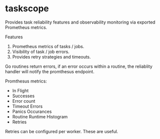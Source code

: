 # taskscope

Provides task reliability features and observability monitoring via exported Prometheus metrics.    

Features

1. Prometheus metrics of tasks / jobs.
3. Visibility of task / job errors.
4. Provides retry strategies and timeouts.

Go routines return errors, if an error occurs within a routine, the reliablity handler will notify the promthesus endpoint.

Promthesus metrics:

- In Flight
- Successes
- Error count
- Timeout Errors
- Panics Occurances
- Routine Runtime Histogram
- Retries

Retries can be configured per worker. These are useful.